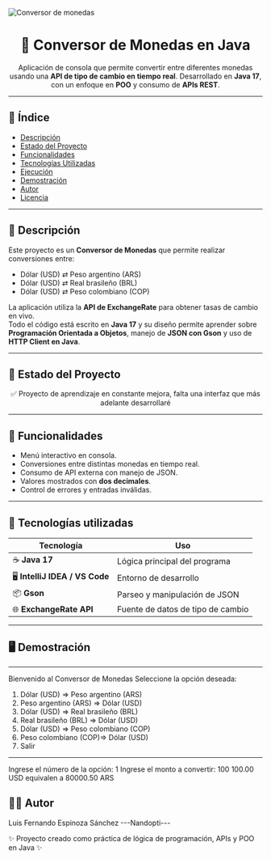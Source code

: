 
![Conversor de monedas](https://github.com/user-attachments/assets/7f5d11ee-7a02-46b9-bf1c-d8c71e73b35d)

<h1 align="center"> 💱 Conversor de Monedas en Java </h1>

<p align="center">
  <a href="https://github.com/user-attachments/assets/e0bb07af-19a5-46b2-acec-cbd1001459dc">
   
  </a>
</p>

<p align="center">
Aplicación de consola que permite convertir entre diferentes monedas usando una <b>API de tipo de cambio en tiempo real</b>.  
Desarrollado en <b>Java 17</b>, con un enfoque en <b>POO</b> y consumo de <b>APIs REST</b>.
</p>

---

## 📌 Índice
- [Descripción](#-descripción)
- [Estado del Proyecto](#-estado-del-proyecto)
- [Funcionalidades](#-funcionalidades)
- [Tecnologías Utilizadas](#-tecnologías-utilizadas)
- [Ejecución](#️-ejecución)
- [Demostración](#-demostración)
- [Autor](#-autor)
- [Licencia](#-licencia)

---

## 📖 Descripción
Este proyecto es un **Conversor de Monedas** que permite realizar conversiones entre:  
- Dólar (USD) ⇄ Peso argentino (ARS)  
- Dólar (USD) ⇄ Real brasileño (BRL)  
- Dólar (USD) ⇄ Peso colombiano (COP)  

La aplicación utiliza la **API de ExchangeRate** para obtener tasas de cambio en vivo.  
Todo el código está escrito en **Java 17** y su diseño permite aprender sobre **Programación Orientada a Objetos**, manejo de **JSON con Gson** y uso de **HTTP Client en Java**.

---

## 🚧 Estado del Proyecto
<p align="center">✅ Proyecto de aprendizaje en constante mejora, falta una interfaz que más adelante desarrollaré</p>

---

## 🔨 Funcionalidades  
- Menú interactivo en consola.  
- Conversiones entre distintas monedas en tiempo real.  
- Consumo de API externa con manejo de JSON.  
- Valores mostrados con **dos decimales**.  
- Control de errores y entradas inválidas.  

---

## 🚀 Tecnologías utilizadas  

| Tecnología               | Uso                                    |
|---------------------------|----------------------------------------|
| ☕ **Java 17**            | Lógica principal del programa           |
| 🖥️ **IntelliJ IDEA / VS Code** | Entorno de desarrollo         |
| 📦 **Gson**               | Parseo y manipulación de JSON          |
| 🌐 **ExchangeRate API**   | Fuente de datos de tipo de cambio       |

---



## 🖥️ Demostración

************************************   
Bienvenido al Conversor de Monedas
Seleccione la opción deseada:

1) Dólar (USD)          => Peso argentino (ARS)
2) Peso argentino (ARS) => Dólar (USD)
3) Dólar (USD)          => Real brasileño (BRL)
4) Real brasileño (BRL) => Dólar (USD)
5) Dólar (USD)          => Peso colombiano (COP)
6) Peso colombiano (COP)=> Dólar (USD)
7) Salir
************************************

Ingrese el número de la opción: 1
Ingrese el monto a convertir: 100
100.00 USD equivalen a 80000.50 ARS


## 👨‍💻 Autor

Luis Fernando Espinoza Sánchez  ---Nandopti---

✨ Proyecto creado como práctica de lógica de programación, APIs y POO en Java ✨
